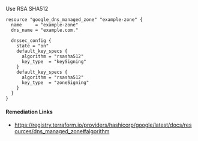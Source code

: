 
Use RSA SHA512

```hcl
resource "google_dns_managed_zone" "example-zone" {
  name     = "example-zone"
  dns_name = "example.com."

  dnssec_config {
    state = "on"
    default_key_specs {
      algorithm = "rsasha512"
      key_type  = "keySigning"
    }
    default_key_specs {
      algorithm = "rsasha512"
      key_type  = "zoneSigning"
    }
  }
}
```

#### Remediation Links
 - https://registry.terraform.io/providers/hashicorp/google/latest/docs/resources/dns_managed_zone#algorithm

